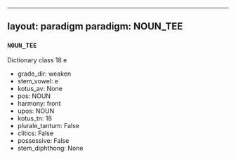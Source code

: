 
---
layout: paradigm
paradigm: NOUN_TEE
---
### ` NOUN_TEE `

Dictionary class 18 e
* grade_dir: weaken
* stem_vowel: e
* kotus_av: None
* pos: NOUN
* harmony: front
* upos: NOUN
* kotus_tn: 18
* plurale_tantum: False
* clitics: False
* possessive: False
* stem_diphthong: None
